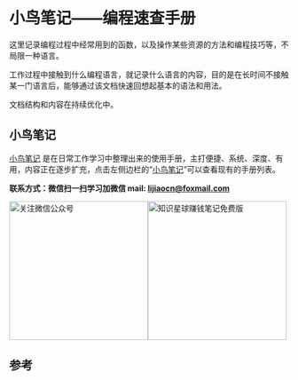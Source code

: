 # 小鸟笔记——编程速查手册

这里记录编程过程中经常用到的函数，以及操作某些资源的方法和编程技巧等，不局限一种语言。

工作过程中接触到什么编程语言，就记录什么语言的内容，目的是在长时间不接触某一门语言后，能够通过该文档快速回想起基本的语法和用法。

文档结构和内容在持续优化中。

## 小鸟笔记

[小鸟笔记][1] 是在日常工作学习中整理出来的使用手册，主打便捷、系统、深度、有用，内容正在逐步扩充，点击左侧边栏的“[小鸟笔记][1]”可以查看现有的手册列表。


**联系方式：微信扫一扫学习加微信   mail: lijiaocn@foxmail.com**

<div style="display:flex;flex-direction:row">
<img height="250px" alt="关注微信公众号" src="https://www.lijiaocn.com/img/class.jpg"/>
<img height="250px" alt="知识星球赚钱笔记免费版" src="https://www.lijiaocn.com/img/xiaomiquan-money-free.jpeg"/>
</div>

## 参考

[1]:  https://www.lijiaocn.com/note/ "小鸟笔记"
